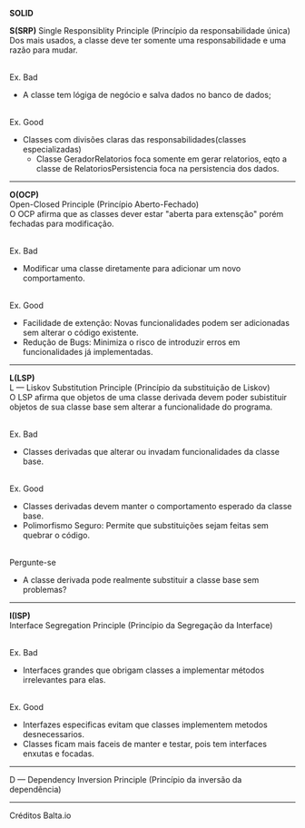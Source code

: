**SOLID**

**S(SRP)**
Single Responsiblity Principle (Princípio da responsabilidade única)</br>
Dos mais usados, a classe deve ter somente uma responsabilidade e uma razão para mudar.</br>

</br>Ex. Bad</br>
- A classe tem lógiga de negócio e salva dados no banco de dados;

</br>Ex. Good</br>
- Classes com divisões claras das responsabilidades(classes especializadas)
    - Classe GeradorRelatorios foca somente em gerar relatorios, eqto a classe de RelatoriosPersistencia foca na persistencia dos dados.

---

**O(OCP)</br>**
Open-Closed Principle (Princípio Aberto-Fechado)</br>
O OCP afirma que as classes dever estar "aberta para extensção" porém fechadas para modificação.

</br>Ex. Bad</br>
- Modificar uma classe diretamente para adicionar um novo comportamento.

</br>Ex. Good</br>
-  Facilidade de extenção: Novas funcionalidades podem ser adicionadas sem alterar o código existente.
-  Redução de Bugs: Minimiza o risco de introduzir erros em funcionalidades já implementadas.
    
---

**L(LSP)</br>**
L — Liskov Substitution Principle (Princípio da substituição de Liskov)</br>
O LSP afirma que objetos de uma classe derivada devem poder subistituir objetos de sua classe base sem alterar a funcionalidade do programa.</br>

</br>Ex. Bad</br>
- Classes derivadas que alterar ou invadam funcionalidades da classe base.

</br>Ex. Good</br>
- Classes derivadas devem manter o comportamento esperado da classe base.
- Polimorfismo Seguro: Permite que substituições sejam feitas sem quebrar o código.

</br>Pergunte-se</br>
- A classe derivada pode realmente substituir a classe base sem problemas?

---

**I(ISP)</br>**
Interface Segregation Principle (Princípio da Segregação da Interface)</br>

</br>Ex. Bad</br>
- Interfaces grandes que obrigam classes a implementar métodos irrelevantes para elas.

</br>Ex. Good</br>
- Interfazes especificas evitam que classes implementem metodos desnecessarios.
- Classes ficam mais faceis de manter e testar, pois tem interfaces enxutas e focadas.




---

D — Dependency Inversion Principle (Princípio da inversão da dependência)



----

Créditos 
Balta.io
